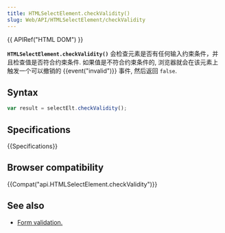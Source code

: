 ```yaml
---
title: HTMLSelectElement.checkValidity()
slug: Web/API/HTMLSelectElement/checkValidity
---
```

{{ APIRef("HTML DOM") }}

**`HTMLSelectElement.checkValidity()`** 会检查元素是否有任何输入约束条件，并且检查值是否符合约束条件. 如果值是不符合约束条件的, 浏览器就会在该元素上触发一个可以撤销的 {{event("invalid")}} 事件, 然后返回 `false`.

## Syntax

```js
var result = selectElt.checkValidity();
```

## Specifications

{{Specifications}}

## Browser compatibility

{{Compat("api.HTMLSelectElement.checkValidity")}}

## See also

- [Form validation.](/zh-CN/docs/Web/Guide/HTML/HTML5/Constraint_validation)
